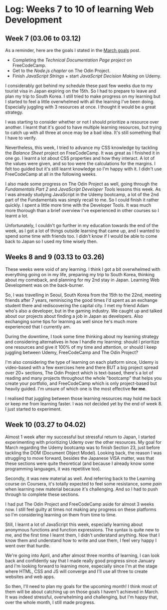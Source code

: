 # Log: Weeks 7 to 10 of learning Web Development

## Week 7 (03.06 to 03.12)

As a reminder, here are the goals I stated in the [March goals](https://hobyr.github.io/2023/02/28/march_goals.html) post.

+ Completing the *Technical Documentation Page project* on FreeCodeCamp.
+ Get to the *Node.js chapter* on The Odin Project.
+ Finish *JavaScript Strings* + start *JavaScript Decision Making* on Udemy.

I considerably got behind my schedule these past few weeks due to my tourist visa in Japan expiring
on the 15th. So I had to prepare to leave and plan my trip to South Korea. I still tried to make
progress on my learning but I started to feel a little overwhelmed with all the learning I've been
doing. Especially juggling with 3 resources at once. I thought it would be a great strategy.

I was starting to consider whether or not I should prioritize a resource over another. I learnt that
it's good to have multiple learning resources, but trying to catch up with all three at once may be
a bad idea. It's still something that I have to verify.

Nevertheless, this week, I tried to advance my CSS knowledge by tackling the _Balance Sheet_ project
on FreeCodeCamp. It was great as I finished it in one go. I learnt a lot about CSS properties and
how they interact. A lot of the values were given, and so too were the calculations for the margins.
I felt too guided but it's still learnt knowledge so I'm happy with it. I didn't use FreeCodeCamp at
all in the following weeks.

I also made some progress on The Odin Project as well, going through the _Fundamentals Part 2_ and
_JavaScript Developer Tools_ lessons this week. As I was already studying JavaScript in the Udemy
bootcamp, a lot of the 2nd part of the Fundamentals was simply recall to me. So I could finish it
rather quickly. I spent a little more time with the Developer Tools. It was much more thorough than
a brief overview I've experienced in other courses so I learnt a lot.

Unfortunately, I couldn't go further in my education towards the end of the week, as I got a lot of
things outside learning that came up, and I wanted to spend some time with friends too. I didn't
know if I would be able to come back to Japan so I used my time wisely then.

## Weeks 8 and 9 (03.13 to 03.26)

These weeks were void of any learning. I think I got a bit overwhelmed with everything going on in
my life, preparing my trip to South Korea, thinking about my comeback, and planning for my 2nd stay
in Japan. Learning Web Development was on the back-burner.

So, I was travelling in Seoul, South Korea from the 15th to the 22nd, meeting friends after 7 years,
reminiscing the good times I'd spent as an exchange student there and rediscovering the capital
city. I met my friend Adam who's also a developer, but in the gaming industry. We caught up and
talked about our projects about finding a job in Japan as developers. Also exchanging some tips for
learning as well since he's much more experienced that I currently am.

During the downtime, I took some time thinking about my learning strategy and considering
alternatives in how I handle my learning: should I prioritize one resources and give it 100% of my
time and attention, or should I keep juggling between Udemy, FreeCodeCamp and The Odin Project?

I'm also considering the type of learning on each platform since, Udemy is video-based with a few
exercises here and there BUT a big project spread over 20+ sections, The Odin Project which is
text-based, there's a lot of reading and many projects throughout the whole "bootcamp" that helps
you create your portfolio, and FreeCodeCamp which is only project-based but heavily guided. I'm
unsure of which one is the most effective **for me**.

I realised that juggling between those learning resources may hold me back or keep me from learning
faster. I was not decided yet by the end of week 8. I just started to experiment.

## Week 10 (03.27 to 04.02)

Almost 1 week after my successful but stressful return to Japan, I started experimenting with
prioritizing Udemy over the other resources. My goal for March regarding the Udemy bootcamp was to
finish Section 23, just before tackling the DOM (Document Object Model). Looking back, the reason I
was struggling to move forward, besides the Japanese VISA matter, was that these sections were quite
theoretical (and because I already know some programming languages, it was repetitive too).

Secondly, it was new material as well. And referring back to the Learning course on Coursera, it's
totally expected to feel some resistance, some _pain_ when learning new material because it's
challenging. And so I had to push through to complete these sections.

I had put The Odin Project and FreeCodeCamp aside for almost 3 weeks now. I still feel guilty at
times not making any progress on these platforms so I'm considering learning on them from time to
time.

Still, I learnt a lot of JavaScript this week, especially learning about anonymous functions and
function expressions. The syntax is quite new to me, and the first time I learnt them, I didn't
understand anything. Now that I know them and understand how to write and use them, I feel very
happy I went over that hurdle.

We're going into April, and after almost three months of learning, I can look back and confidently
say that I made really good progress since January and I'm looking forward to learning more,
especially since I'm at the stage where HTML, CSS and JS will converge and I'll use all three to
create websites and web apps.

So then, I'll need to plan my goals for the upcoming month! I think most of them will be about
catching up on those goals I haven't achieved in March. It was indeed stressful, overwhelming and
challenging, but I'm happy that, over the whole month, I still made progress.
